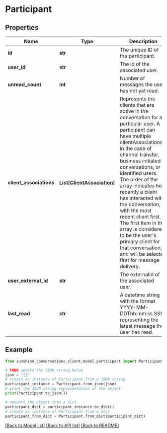 # Participant


## Properties

Name | Type | Description | Notes
------------ | ------------- | ------------- | -------------
**id** | **str** | The unique ID of the participant. | [optional] 
**user_id** | **str** | The id of the associated user. | [optional] 
**unread_count** | **int** | Number of messages the user has not yet read. | [optional] 
**client_associations** | [**List[ClientAssociation]**](ClientAssociation.md) | Represents the clients that are active in the conversation for a particular user. A participant can have multiple clientAssociations in the case of channel transfer, business initiated conversations, or identified users. The order of the array indicates how recently a client has interacted with the conversation, with the most recent client first. The first item in the array is considered to be the user&#39;s primary client for that conversation, and will be selected first for message delivery.  | [optional] 
**user_external_id** | **str** | The externalId of the associated user. | [optional] 
**last_read** | **str** | A datetime string with the format YYYY-MM-DDThh:mm:ss.SSSZ representing the latest message the user has read. | [optional] 

## Example

```python
from sunshine_conversations_client.model.participant import Participant

# TODO update the JSON string below
json = "{}"
# create an instance of Participant from a JSON string
participant_instance = Participant.from_json(json)
# print the JSON string representation of the object
print(Participant.to_json())

# convert the object into a dict
participant_dict = participant_instance.to_dict()
# create an instance of Participant from a dict
participant_from_dict = Participant.from_dict(participant_dict)
```
[[Back to Model list]](../README.md#documentation-for-models) [[Back to API list]](../README.md#documentation-for-api-endpoints) [[Back to README]](../README.md)


